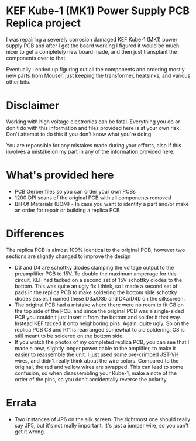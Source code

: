 <h1>KEF Kube-1 (MK1) Power Supply PCB Replica project</h1>
<p>I was repairing a severely corrosion damaged KEF Kube-1 (MK1) power supply PCB and after I got the board
working I figured it would be much nicer to get a completely new board made, and then just transplant the
components over to that.</p>

<p>Eventually I ended up figuring out all the components and ordering mostly new parts from Mouser, just
keeping the transformer, heatsinks, and various other bits.</p>

<h1>Disclaimer</h1>
<p>Working with high voltage electronics can be fatal. Everything you do or don't do with this information
and files provided here is at your own risk. Don't attempt to do this if you don't know what you're doing.
</p>
<p>You are reponsible for any mistakes made during your efforts, also if this involves a mistake on my part
in any of the information provided here.</p>

<h1>What's provided here</h1>
<ul>
  <li>PCB Gerber files so you can order your own PCBs</li>
  <li>1200 DPI scans of the original PCB with all components removed</li>
  <li>Bill Of Materials (BOM) - In case you want to identify a part and/or make an order for repair or building a replica PCB</li>
</ul>

<h1>Differences</h1>
<p>The replica PCB is almost 100% identical to the original PCB, however two sections are slightly changed to improve the design</p>
<ul>
  <li>D3 and D4 are schottky diodes clamping the voltage output to the preamplifier PCB to 15V. To double the maximum amperage 
      for this circuit, KEF had tacked on a second set of 15V schottky diodes to the bottom. This was quite an ugly fix I
      think, so I made a second set of pads in the replica PCB to make soldering the bottom side schottky diodes easier.
      I named these D3a/D3b and D4a/D4b on the silkscreen.</li>
  <li>The original PCB had a mistake where there were no room to fit C8 on the top side of the PCB, and since the original
      PCB was a single-sided PCB you couldn't just insert it from the bottom and solder it that way. Instead KEF tacked it
      onto neighboring pins. Again, quite ugly. So on the replica PCB C8 and R11 is rearranged somewhat to aid soldering.
      C8 is still meant to be soldered on the bottom side.</li>
  <li>If you watch the photos of my completed replica PCB, you can see that I made a new, slightly longer power cable to
      the amplifier, to make it easier to reassemble the unit. I just used some pre-crimped JST-VH wires, and didn't
      really think about the wire colors. Compared to the original, the red and yellow wires are swapped. This can
      lead to some confusion, so when disassembling your Kube-1, make a note of the order of the pins, so you don't
      accidentally reverse the polarity.</li>
</ul>

<h1>Errata</h1>
<ul>
  <li>Two instances of JP6 on the silk screen. The rightmost one should really say JP5, but it's not really important. It's just a jumper wire, so you can't get it wrong.</li>
</ul>
